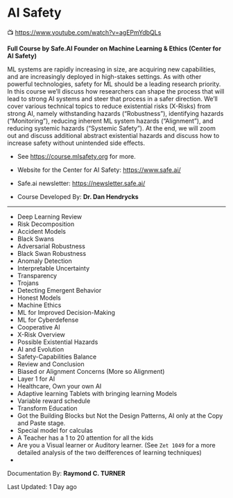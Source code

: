 # AI Safety

📺 <https://www.youtube.com/watch?v=agEPmYdbQLs>

**Full Course by Safe.AI Founder on Machine Learning & Ethics (Center for AI Safety)**

ML systems are rapidly increasing in size, are acquiring new capabilities, and are increasingly deployed in high-stakes settings. As with other powerful technologies, safety for ML should be a leading research priority. In this course we’ll discuss how researchers can shape the process that will lead to strong AI systems and steer that process in a safer direction. We’ll cover various technical topics to reduce existential risks (X-Risks) from strong AI, namely withstanding hazards (“Robustness”), identifying hazards (“Monitoring”), reducing inherent ML system hazards (“Alignment”), and reducing systemic hazards (“Systemic Safety”). At the end, we will zoom out and discuss additional abstract existential hazards and discuss how to increase safety without unintended side effects.


* See <https://course.mlsafety.org> for more.
* Website for the Center for AI Safety: <https://www.safe.ai/> 
* Safe.ai newsletter: <https://newsletter.safe.ai/>

* Course Developed By: **Dr. Dan Hendrycks** 

---

* Deep Learning Review
* Risk Decomposition
* Accident Models
* Black Swans
* Adversarial Robustness
* Black Swan Robustness
* Anomaly Detection
* Interpretable Uncertainty
* Transparency
* Trojans
* Detecting Emergent Behavior
* Honest Models
* Machine Ethics
* ML for Improved Decision-Making
* ML for Cyberdefense
* Cooperative AI
* X-Risk Overview
* Possible Existential Hazards
* AI and Evolution
* Safety-Capabilities Balance
* Review and Conclusion
* Biased or Alignment Concerns (More so Alignment)
* Layer 1 for AI
* Healthcare, Own your own AI
* Adaptive learning Tablets with bringing learning Models
* Variable reward schedule
* Transform Education
* Got the Building Blocks but Not the Design Patterns, AI only at the Copy and Paste stage.
* Special model for calculas
* A Teacher has a 1 to 20 attention for all the kids
* Are you a Visual learner or Auditory learner. (See `Zet 1049` for a more detailed analysis of the two deifferences of learning  techniques) 
* 

Documentation By: **Raymond C. TURNER**

Last Updated: 1 Day ago